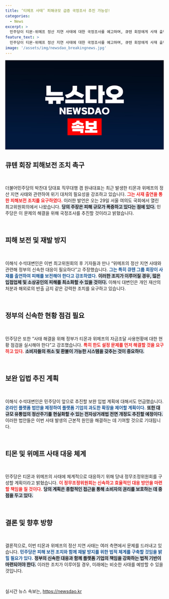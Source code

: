 ```yaml
---
title: ‘티메프 사태’ 피해규모 급증 국정조사 추진 가능성!
categories:
  - News
excerpt: >
  민주당이 티몬·위메프 정산 지연 사태에 대한 국정조사를 예고하며, 큐텐 회장에게 사재 출연을 통한 피해 보전과 강력한 조치를 요구했다. 정부의 신속한 해결이 절실하다!
feature_text: >
  민주당이 티몬·위메프 정산 지연 사태에 대한 국정조사를 예고하며, 큐텐 회장에게 사재 출연을 통한 피해 보전과 강력한 조치를 요구했다. 정부의 신속한 해결이 절실하다!
image: '/assets/img/newsdao_breakingnews.jpg'
---
```


<p><img src="/assets/img/newsdao_breakingnews.jpg" alt="ranknews 속보" /></p>

<h2 data-ke-size="size26">큐텐 회장 피해보전 조치 촉구</h2>

<p data-ke-size="size16">&nbsp;</p>

<p>더불어민주당의 박찬대 당대표 직무대행 겸 원내대표는 최근 발생한 티몬과 위메프의 정산 지연 사태와 관련하여 위기 대처의 필요성을 강조하고 있습니다. <b><span style="color: #ee2323;">그는 사재 출연을 통한 피해보전 조치를 요구하였다.</span></b> 이러한 발언은 오는 29일 서울 여의도 국회에서 열린 최고위원회의에서 나왔습니다. <b><span style="background-color: #21538527;">당의 주장은 피해 규모가 폭증하고 있다는 점에 있다.</span></b> 민주당은 이 문제의 해결을 위해 국정조사를 추진할 것이라고 밝혔습니다.</p>

<p data-ke-size="size16">&nbsp;</p>

<h2 data-ke-size="size26">피해 보전 및 재발 방지</h2>

<p data-ke-size="size16">&nbsp;</p>

<p>이해식 수석대변인은 이번 최고위원회의 후 기자들과 만나 “위메프의 정산 지연 사태와 관련해 정부의 신속한 대응이 필요하다”고 주장했습니다. <b><span style="color: #1a5490;">그는 특히 큐텐 그룹 회장이 사재를 출연하여 피해를 보전해야 한다고 강조하였다.</span></b> <b><span style="background-color: #21538527;">이러한 조치가 이루어질 경우, 많은 입접업체 및 소상공인의 피해를 최소화할 수 있을 것이다.</span></b> 이해식 대변인은 개인 재산의 처분과 해외로의 반출 금지 같은 강력한 조치를 요구하고 있습니다.</p>

<p data-ke-size="size16">&nbsp;</p>

<h2 data-ke-size="size26">정부의 신속한 현황 점검 필요</h2>

<p data-ke-size="size16">&nbsp;</p>

<p>민주당은 또한 “사태 해결을 위해 정부가 티몬과 위메프의 자금조달 사용현황에 대한 현황 점검을 실시해야 한다”고 강조했습니다. <b><span style="color: #ee2323;">특히 한도 설정 문제를 먼저 해결할 것을 요구하고 있다.</span></b> <b><span style="background-color: #21538527;">소비자들의 취소 및 환불이 가능한 시스템을 갖추는 것이 중요하다.</span></b></p>

<p data-ke-size="size16">&nbsp;</p>

<h2 data-ke-size="size26">보완 입법 추진 계획</h2>

<p data-ke-size="size16">&nbsp;</p>

<p>이해식 수석대변인은 민주당이 앞으로 추진할 보완 입법 계획에 대해서도 언급했습니다. <b><span style="color: #1a5490;">온라인 플랫폼 법안을 제정하여 플랫폼 기업의 과도한 확장을 제어할 계획이다.</span></b> <b><span style="background-color: #21538527;">또한 대규모 유통업의 정산주기를 현실화할 수 있는 전자상거래법 전면 개정도 추진할 예정이다.</span></b> 이러한 법안들은 이번 사태 발생의 근본적 원인을 해결하는 데 기여할 것으로 기대됩니다.</p>

<p data-ke-size="size16">&nbsp;</p>

<h2 data-ke-size="size26">티몬 및 위메프 사태 대응 체계</h2>

<p data-ke-size="size16">&nbsp;</p>

<p>민주당은 티몬과 위메프의 사태에 체계적으로 대응하기 위해 당내 정무조정위원회를 구성할 계획이라고 밝혔습니다. <b><span style="color: #ee2323;">이 정무조정위원회는 신속하고 효율적인 대응 방안을 마련할 책임을 질 것이다.</span></b> <b><span style="background-color: #21538527;">당의 계획은 종합적인 접근을 통해 소비자의 권리를 보호하는 데 중점을 두고 있다.</span></b></p>

<p data-ke-size="size16">&nbsp;</p>

<h2 data-ke-size="size26">결론 및 향후 방향</h2>

<p data-ke-size="size16">&nbsp;</p>

<p>결론적으로, 이번 티몬과 위메프의 정산 지연 사태는 여러 측면에서 문제를 드러내고 있습니다. <b><span style="color: #1a5490;">민주당은 피해 보전 조치와 함께 재발 방지를 위한 법적 체계를 구축할 것임을 밝힐 필요가 있다.</span></b> <b><span style="background-color: #21538527;">정부의 신속한 대응과 함께 플랫폼 기업의 책임을 강화하는 법적 기반이 마련되어야 한다.</span></b> 이러한 조치가 이루어질 경우, 미래에는 비슷한 사태를 예방할 수 있을 것입니다.</p>

<p data-ke-size="size16">&nbsp;</p>
실시간 뉴스 속보는, <a href="https://newsdao.kr" rel="dofollow">https://newsdao.kr</a>


